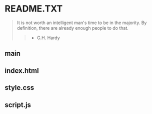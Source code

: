 <h1>README.TXT</h1>

>It is not worth an intelligent man's time to be in the majority. 
>By definition, there are already enough people to do that.
>> - G.H. Hardy


<h2>main</h2>



<h2>index.html</h2>

<h2>style.css</h2>

<h2>script.js</h2>
